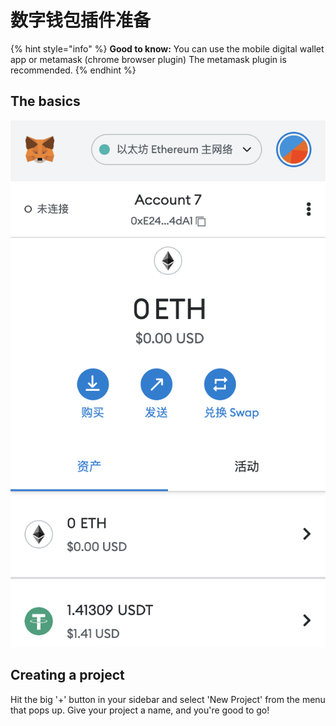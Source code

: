 # 数字钱包插件准备

{% hint style="info" %}
**Good to know:** You can use the mobile digital wallet app or metamask (chrome browser plugin) The metamask plugin is recommended.
{% endhint %}

## The basics

![](../.gitbook/assets/image.png)

## Creating a project

Hit the big '+' button in your sidebar and select 'New Project' from the menu that pops up. Give your project a name, and you're good to go!
